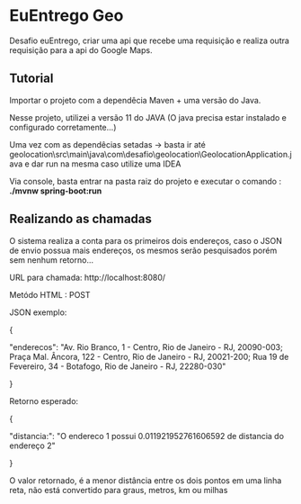 # EuEntrego Geo

Desafio euEntrego, criar uma api que recebe uma requisição e realiza outra requisição para a api do Google Maps.

<h2>Tutorial</h2>

Importar o projeto com a dependêcia Maven + uma versão do Java. 

Nesse projeto, utilizei a versão 11 do JAVA (O java precisa estar instalado e configurado corretamente...)

Uma vez com as dependêcias setadas -> basta ir até geolocation\src\main\java\com\desafio\geolocation\GeolocationApplication.java e dar run na mesma caso utilize uma IDEA

Via console, basta entrar na pasta raiz do projeto e executar o comando : **./mvnw spring-boot:run**

<h2>Realizando as chamadas</h2>

O sistema realiza a conta para os primeiros dois endereços, caso o JSON de envio possua mais endereços, os mesmos serão pesquisados porém sem nenhum retorno...

URL para chamada: http://localhost:8080/


Metódo HTML : POST


JSON exemplo:

{

"enderecos": "Av. Rio Branco, 1 - Centro, Rio de Janeiro - RJ, 20090-003; Praça Mal. Âncora, 122 - Centro, Rio de Janeiro - RJ, 20021-200; Rua 19 de Fevereiro, 34 - Botafogo, Rio de Janeiro - RJ, 22280-030"  

}

Retorno esperado: 

{

"distancia:": "O endereco 1 possui 0.011921952761606592 de distancia do endereço 2"
    
}

O valor retornado, é a menor distância entre os dois pontos em uma linha reta, não está convertido para graus, metros, km ou milhas
